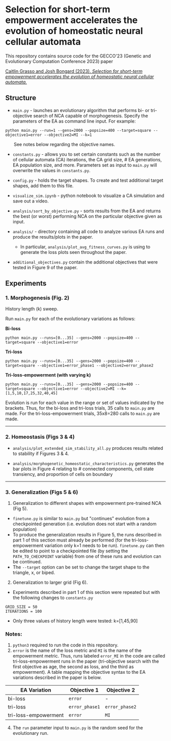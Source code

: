 # Selection for short-term empowerment accelerates the evolution of homeostatic neural cellular automata

This repository contains source code for the GECCO'23 (Genetic and Evolutionary Computation Conference 2023) paper 

[Caitlin Grasso and Josh Bongard (2023). *Selection for short-term empowerment accelerates the evolution of homeostatic neural cellular automata.*](https://arxiv.org/abs/2305.15220)</br> 

## Structure

- `main.py` - launches an evolutionary algorithm that performs bi- or tri-objective search of NCA capable of morphogenesis. Specify the parameters of the EA as command line input. For example:
```
python main.py --run=1 --gens=2000 --popsize=400 --target=square --objective1=error --objective2=MI --k=1
```
&ensp; &nbsp; &nbsp; See notes below regarding the objective names.

- `constants.py` - allows you to set certain constants such as the number of cellular automata (CA) iterations, the CA grid size, # EA generations, EA population size, and more. Parameters set as input to `main.py` will overwrite the values in `constants.py`.

- `config.py` - holds the target shapes. To create and test additional target shapes, add them to this file.

- `visualize_sim.ipynb` - python notebook to visualize a CA simulation and save out a video.

- `analysis/sort_by_objective.py` - sorts results from the EA and returns the best (or worst) performing NCA on the particular objective given as input.

- `analysis/` - directory containing all code to analyze various EA runs and produce the results/plots in the paper.
  - In particular, `analysis/plot_avg_fitness_curves.py` is using to generate the loss plots seen throughout the paper.

- `additional_objectives.py` contain the additional objectives that were tested in Figure 9 of the paper.

## Experiments
### 1. Morphogenesis (Fig. 2)

History length (k) sweep.

Run `main.py` for each of the evolutionary variations as follows:

**Bi-loss**
```
python main.py --runs=[0...35] --gens=2000 --popsize=400 --target=square --objective1=error
```
**Tri-loss**
```
python main.py --runs=[0...35] --gens=2000 --popsize=400 --target=square --objective1=error_phase1 --objective2=error_phase2
```
**Tri-loss-empowerment (with varying k)**
```
python main.py --runs=[0...35] --gens=2000 --popsize=400 --target=square --objective1=error --objective2=MI --k=[1,5,10,17,25,32,40,45]
```

Evolution is run for each value in the range or set of values indicated by the brackets. Thus, for the bi-loss and tri-loss trials, 35 calls to `main.py` are made. For the tri-loss-empowerment trials, 35x8=280 calls to `main.py` are made.

---
### 2. Homeostasis (Figs 3 & 4)

- `analysis/plot_extended_sim_stability_all.py` produces results related to stability if Figures 3 & 4. 

- `analysis/morphogenetic_homeostatic_characteristics.py` generates the bar plots in Figure 4 relating to # connected components, cell state transiency, and proportion of cells on boundary

---
### 3. Generalization (Figs 5 & 6)

1. Generalization to different shapes with empowerment pre-trained NCA (Fig 5). 
- `finetune.py` is similar to `main.py` but "continues" evolution from a checkpointed generation (i.e. evolution does not start with a random population)
- To produce the generalization results in Figure 5, the runs described in part 1 of this section must already be performed (for the tri-loss-empowerment variation only k=1 needs to be run). `finetune.py` can then be edited to point to a checkpointed file (by setting the `PATH_TO_CHECKPOINT` variable) from one of these runs and evolution can be continued.
- The `--target` option can be set to change the target shape to the triangle, x, or biped.

2. Generalization to larger grid (Fig 6).
- Experiments described in part 1 of this section were repeated but with the following changes to `constants.py`
```
GRID_SIZE = 50
ITERATIONS = 100
```
- Only three values of history length were tested: k=[1,45,90]

### Notes: 
1. `python3` required to run the code in this repository.
2. `error` is the name of the loss metric and `MI` is the name of the empowerment metric. Thus, runs labeled `error_MI` in the code are called tri-loss-empowerment runs in the paper (tri-objective search with the first objective as age, the second as loss, and the third as empowerment). A table mapping the objective syntax to the EA variations described in the paper is below.

<div align="center">
  
| EA Variation      | Objective 1 | Objective 2 |
| ----------- | ----------- | ----------- |
| bi-loss      | `error`       | - |
| tri-loss   | `error_phase1`        | `error_phase2` |
| tri-loss-empowerment   |  `error`  | `MI` |  

</div>

4. The `run` parameter input to `main.py` is the random seed for the evolutionary run.

